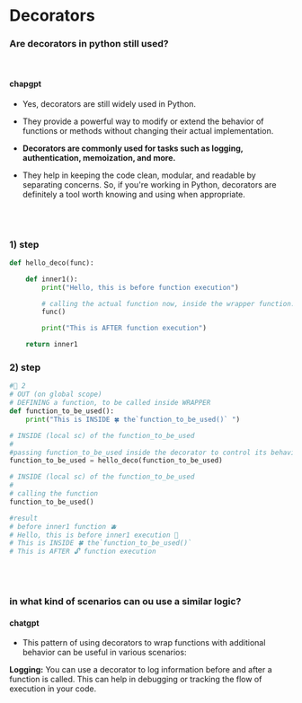 # Decorators

### Are decorators in python still used?

<br>

#### chapgpt

- Yes, decorators are still widely used in Python.

- They provide a powerful way to modify or extend the behavior of functions or methods without changing their actual implementation.

- **Decorators are commonly used for tasks such as logging, authentication, memoization, and more.**

- They help in keeping the code clean, modular, and readable by separating concerns. So, if you're working in Python, decorators are definitely a tool worth knowing and using when appropriate.

<br>
<br>

### 1) step

```python
def hello_deco(func):

    def inner1():
        print("Hello, this is before function execution")

        # calling the actual function now, inside the wrapper function.
        func()

        print("This is AFTER function execution")

    return inner1
```

### 2) step

```python
#🔴 2
# OUT (on global scope)
# DEFINING a function, to be called inside WRAPPER
def function_to_be_used():
    print("This is INSIDE 🍀 the`function_to_be_used()` ")

# INSIDE (local sc) of the function_to_be_used
#
#passing function_to_be_used inside the decorator to control its behavior
function_to_be_used = hello_deco(function_to_be_used)

# INSIDE (local sc) of the function_to_be_used
#
# calling the function
function_to_be_used()

#result
# before inner1 function 🫐
# Hello, this is before inner1 execution 🍓
# This is INSIDE 🍀 the`function_to_be_used()`
# This is AFTER 🔓 function execution
```

<br>
<br>

### in what kind of scenarios can ou use a similar logic?

#### chatgpt

- This pattern of using decorators to wrap functions with additional behavior can be useful in various scenarios:

**Logging:** You can use a decorator to log information before and after a function is called. This can help in debugging or tracking the flow of execution in your code.
